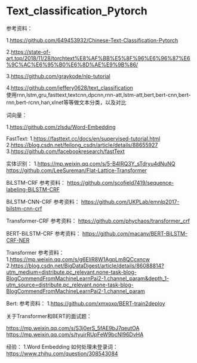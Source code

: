 # Text_classification_Pytorch


参考资料：

1.https://github.com/649453932/Chinese-Text-Classification-Pytorch

2.https://state-of-art.top/2018/11/28/torchtext%E8%AF%BB%E5%8F%96%E6%96%87%E6%9C%AC%E6%95%B0%E6%8D%AE%E9%9B%86/

3.https://github.com/graykode/nlp-tutorial

4.https://github.com/jeffery0628/text_classification        
使用rnn,lstm,gru,fasttext,textcnn,dpcnn,rnn-att,lstm-att,bert,bert-cnn,bert-rnn,bert-rcnn,han,xlnet等等做文本分类，以及对比

词向量：

1.https://github.com/zlsdu/Word-Embedding

FastText:
1.https://fasttext.cc/docs/en/supervised-tutorial.html
2.https://blog.csdn.net/feilong_csdn/article/details/88655927
3.https://github.com/facebookresearch/fastText

实体识别：
1.https://mp.weixin.qq.com/s/5-B4IRQ3Y_sTdryu4dNuNQ              https://github.com/LeeSureman/Flat-Lattice-Transformer

BiLSTM-CRF
参考资料：
https://github.com/scofield7419/sequence-labeling-BiLSTM-CRF

BiLSTM-CNN-CRF
参考资料：
https://github.com/UKPLab/emnlp2017-bilstm-cnn-crf

Transformer-CRF
参考资料：
https://github.com/phychaos/transformer_crf

BERT-BiLSTM-CRF
参考资料：
https://github.com/macanv/BERT-BiLSTM-CRF-NER

Transformer
参考资料：
1.https://mp.weixin.qq.com/s/g6EliR8W1AgpLm8QCcxncw
2.https://blog.csdn.net/BigDataDigest/article/details/86088814?utm_medium=distribute.pc_relevant.none-task-blog-BlogCommendFromMachineLearnPai2-1.channel_param&depth_1-utm_source=distribute.pc_relevant.none-task-blog-BlogCommendFromMachineLearnPai2-1.channel_param

Bert:
参考资料：
1.https://github.com/xmxoxo/BERT-train2deploy

关于Transformer和BERT的面试题：

https://mp.weixin.qq.com/s/S3j0erS_5fAE9bJ7qeutOA
https://mp.weixin.qq.com/s/tyuirRUpFeW9bcNI96DvHA

经验：
1.Word Embedding 如何处理未登录词：https://www.zhihu.com/question/308543084
